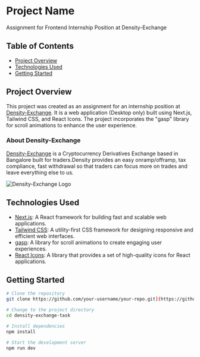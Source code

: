 # Project Name

Assignment for Frontend Internship Position at Density-Exchange

## Table of Contents

- [Project Overview](#project-overview)
- [Technologies Used](#technologies-used)
- [Getting Started](#getting-started)


## Project Overview

This project was created as an assignment for an internship position at [Density-Exchange](https://density.exchange/). It is a web application (Desktop only) built using Next.js, Tailwind CSS, and React Icons. The project incorporates the "gasp" library for scroll animations to enhance the user experience.

### About Density-Exchange

[Density-Exchange](https://density.exchange/)  is a Cryptocurrency Derivatives Exchange based in Bangalore built for traders.Density provides an easy onramp/offramp, tax compliance, fast withdrawal so that traders can focus more on trades and leave everything else to us.

![Density-Exchange Logo](https://media.licdn.com/dms/image/D560BAQFjbOzcFzFO1A/company-logo_200_200/0/1667044141844?e=2147483647&v=beta&t=OUgczjpjEB8e1GGvshq8geb5cWalSDs9A4J_T-vUvoI)


## Technologies Used

- [Next.js](https://nextjs.org/): A React framework for building fast and scalable web applications.
- [Tailwind CSS](https://tailwindcss.com/): A utility-first CSS framework for designing responsive and efficient web interfaces.
- [gasp](https://github.com/oliviertassinari/gasp): A library for scroll animations to create engaging user experiences.
- [React Icons](https://react-icons.github.io/react-icons/): A library that provides a set of high-quality icons for React applications.

## Getting Started


```bash
# Clone the repository
git clone https://github.com/your-username/your-repo.git](https://github.com/dawoodtrumboo/density-exchange-task.git

# Change to the project directory
cd density-exchange-task

# Install dependencies
npm install

# Start the development server
npm run dev
